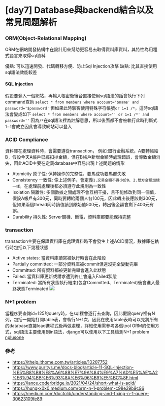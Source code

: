 # [day7] Database與backend結合以及常見問題解析
### ORM(Object-Relational Mapping)
ORM在網站開發結構中在設計用來幫助更容易去取得資料庫資料，其特性為用程式語言來取得sql資料

優點: 可以迅速開發、代碼轉移方便、防止Sql Injection攻擊
缺點: 比其直接使用sql語法效能較差

#### SQL Injection
假設要登入一個網站，再輸入帳密後後台直接使用sql語法的話會執行下列command查詢
`select * from members where account='$name' and password='$password'`
但如果此時駭客使用特殊字符帳號`or 1=1 /*`，這時sql語法會變成如下
`select * from members where account='' or 1=1 /*' and password=''`
因為`/*`在sql語法裡為註解意思，所以後面都不會被執行此時判斷式1=1會成立因此會導致網站可以登入

### ACID Compliance
資料庫在處理資料時，會需要遵從transaction，
例如:銀行金融系統，A要轉帳給B，假設今天A帳戶已經扣掉金額，但在B帳戶新增金額時處理錯誤，會導致金額消失，因此ACID主要在定義database中容易出現上述問題的情形

* Atomicity 原子性: 保持操作的完整性，要馬成功要馬都失敗
* Consistency 一致性: 像上述例子，會定義`1.交易金額不得小於0`、`2.雙方金額加總一樣`，在處理前處理後都必須遵守此規則為一致性
* Isolation 隔離性: 多個數據之間處理不會互相干擾，且不能修改到同一個值，假設A帳戶有300元，同時要轉給兩個人各100元，因此轉出後應該剩300元，但如果兩個thread同時讀值讀到原始值500元，轉出後金額會剩下400元有誤。
* Durability 持久性: Server關機、斷電，資料庫都要能保持完整

### transaction
transaction主要在保證資料庫在處理資料時不會發生上述ACID情況，數據庫在執行時包括以下幾種狀態
* Active states: 當資料庫讀寫被執行時會在此階段
* Partially committed: 一部分資料庫被commit但還沒完全變動完畢
* Committed: 所有資料都被更新完畢會進入此狀態
* Failed: 當資料庫更新或請求遭到終止會進入Failed狀態
* Terminated: 當所有狀態執行結束(包含Committed、Terminated)後會進入最終狀態Terminated
![](https://i.imgur.com/gnOxWQ3.png)

### N+1 problem 
當程序要查詢id=125的query時，在sql裡會逐行去查詢，因此假設query裡有N列，包括一開始打開table表，會執行N+1次，因此在使用table表時可以先將所有的database直接load進程式後再做處理，詳細使用需參考各個tool ORM的使用方式，sql語法主要使用到in語法，django可以使用以下工具檢測N+1 problem [nplusone](https://github.com/jmcarp/nplusone)


### 參考
* https://ithelp.ithome.com.tw/articles/10207752
* https://www.puritys.me/docs-blog/article-11-SQL-Injection-%E5%B8%B8%E8%A6%8B%E7%9A%84%E9%A7%AD%E5%AE%A2%E6%94%BB%E6%93%8A%E6%96%B9%E5%BC%8F.html
* https://lance.coderbridge.io/2021/04/24/short-what-is-acid/
* https://hung-x0x0.medium.com/orm-n-1-problem-c98e39b9c96
* https://medium.com/doctolib/understanding-and-fixing-n-1-query-30623109fe89
